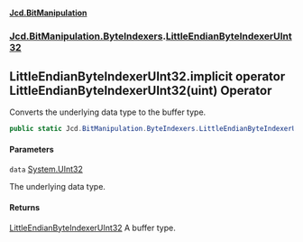 #### [Jcd.BitManipulation](index.md 'index')

### [Jcd.BitManipulation.ByteIndexers](Jcd.BitManipulation.ByteIndexers.md 'Jcd.BitManipulation.ByteIndexers').[LittleEndianByteIndexerUInt32](Jcd.BitManipulation.ByteIndexers.LittleEndianByteIndexerUInt32.md 'Jcd.BitManipulation.ByteIndexers.LittleEndianByteIndexerUInt32')

## LittleEndianByteIndexerUInt32.implicit operator LittleEndianByteIndexerUInt32(uint) Operator

Converts the underlying data type to the buffer type.

```csharp
public static Jcd.BitManipulation.ByteIndexers.LittleEndianByteIndexerUInt32 implicit operator LittleEndianByteIndexerUInt32(uint data);
```

#### Parameters

<a name='Jcd.BitManipulation.ByteIndexers.LittleEndianByteIndexerUInt32.op_ImplicitJcd.BitManipulation.ByteIndexers.LittleEndianByteIndexerUInt32(uint).data'></a>

`data` [System.UInt32](https://docs.microsoft.com/en-us/dotnet/api/System.UInt32 'System.UInt32')

The underlying data type.

#### Returns

[LittleEndianByteIndexerUInt32](Jcd.BitManipulation.ByteIndexers.LittleEndianByteIndexerUInt32.md 'Jcd.BitManipulation.ByteIndexers.LittleEndianByteIndexerUInt32')
A buffer type.